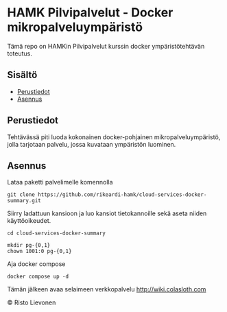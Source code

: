 # HAMK Pilvipalvelut - Docker mikropalveluympäristö

Tämä repo on HAMKin Pilvipalvelut kurssin docker ympäristötehtävän toteutus.

## Sisältö

- [Perustiedot](#perustiedot)
- [Asennus](#asennus)

## Perustiedot

Tehtävässä piti luoda kokonainen docker-pohjainen mikropalveluympäristö, jolla tarjotaan palvelu, jossa kuvataan ympäristön luominen.

## Asennus

Lataa paketti palvelimelle komennolla
```
git clone https://github.com/rikeardi-hamk/cloud-services-docker-summary.git
```

Siirry ladattuun kansioon ja luo kansiot tietokannoille sekä aseta niiden käyttöoikeudet.
```
cd cloud-services-docker-summary

mkdir pg-{0,1}
chown 1001:0 pg-{0,1}
```

Aja docker compose
```
docker compose up -d
```

Tämän jälkeen avaa selaimeen verkkopalvelu http://wiki.colasloth.com


&copy; Risto Lievonen